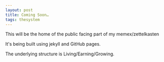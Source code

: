 ```yaml
---
layout: post
title: Coming Soon…
tags: thesystem
---
```


This will be the home of the public facing part of my memex/zettelkasten

It's being built using jekyll and GitHub pages.

The underlying structure is Living/Earning/Growing.


